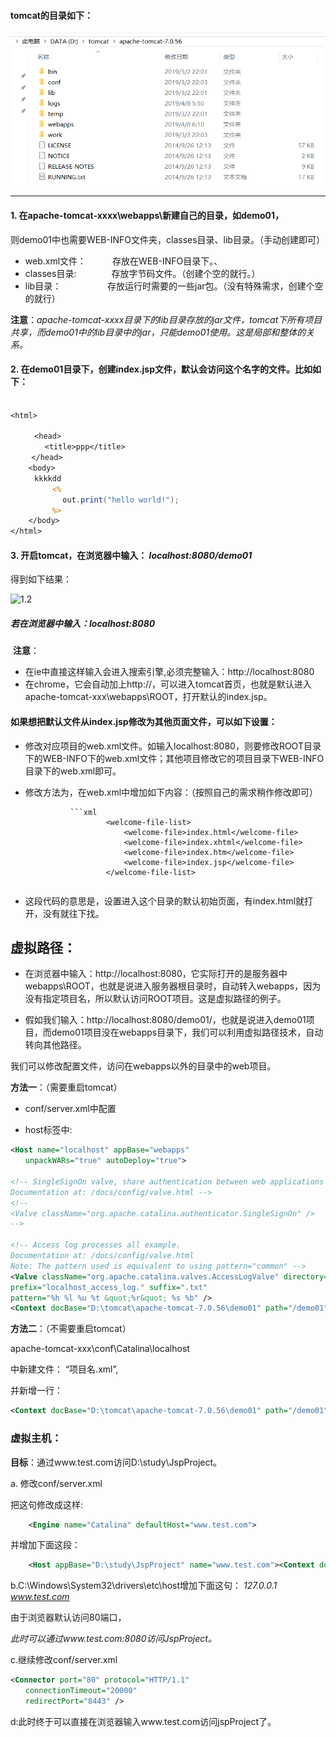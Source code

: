 #### tomcat的目录如下：

![1.1](pictures/1/1.1.png)

********

#### 1. 在apache-tomcat-xxxx\webapps\新建自己的目录，如demo01，

则demo01中也需要WEB-INFO文件夹，classes目录、lib目录。（手动创建即可）

* web.xml文件：　　　存放在WEB-INFO目录下。、
* classes目录:　　　　存放字节码文件。（创建个空的就行。）
* lib目录：　　　　　   存放运行时需要的一些jar包。（没有特殊需求，创建个空的就行）

**注意**：_apache-tomcat-xxxx目录下的lib目录存放的jar文件，tomcat下所有项目共享，而demo01中的lib目录中的jar，只能demo01使用。这是局部和整体的关系。_



#### 2. 在demo01目录下，创建index.jsp文件，默认会访问这个名字的文件。比如如下：

```jsp

<html>

　　	<head> 
　　　	　<title>ppp</title>
　	</head>
	<body>
　　	kkkkdd
　　		<%
　　　		　out.print("hello world!");
　　		%>
	</body>
</html>
```

#### 3. 开启tomcat，在浏览器中输入：  _localhost:8080/demo01_

得到如下结果：

![1.2](D:\xuexi\java\java_项目_网易云课堂资料\notes-javaWeb-YanQun\pictures\1\1.2.png)

##### 若在浏览器中输入：localhost:8080

​     **注意**：

* 在ie中直接这样输入会进入搜索引擎,必须完整输入：http://localhost:8080
* 在chrome，它会自动加上http://，可以进入tomcat首页，也就是默认进入apache-tomcat-xxx\webapps\ROOT，打开默认的index.jsp。



#### 如果想把默认文件从index.jsp修改为其他页面文件，可以如下设置：

* 修改对应项目的web.xml文件。如输入localhost:8080，则要修改ROOT目录下的WEB-INFO下的web.xml文件；其他项目修改它的项目目录下WEB-INFO目录下的web.xml即可。

* 修改方法为，在web.xml中增加如下内容：（按照自己的需求稍作修改即可）

				```xml
						<welcome-file-list>
							<welcome-file>index.html</welcome-file>
							<welcome-file>index.xhtml</welcome-file>
							<welcome-file>index.htm</welcome-file>
							<welcome-file>index.jsp</welcome-file>
						</welcome-file-list>
	```

* 这段代码的意思是，设置进入这个目录的默认初始页面，有index.html就打开，没有就往下找。



## 虚拟路径：

* 在浏览器中输入：http://localhost:8080，它实际打开的是服务器中 webapps\ROOT，也就是说进入服务器根目录时，自动转入webapps，因为没有指定项目名，所以默认访问ROOT项目。这是虚拟路径的例子。

* 假如我们输入：http://localhost:8080/demo01/，也就是说进入demo01项目，而demo01项目没在webapps目录下，我们可以利用虚拟路径技术，自动转向其他路径。

我们可以修改配置文件，访问在webapps以外的目录中的web项目。

 

**方法一**：（需要重启tomcat）

* conf/server.xml中配置

* host标签中:

```xml
<Host name="localhost" appBase="webapps"
　　unpackWARs="true" autoDeploy="true">

<!-- SingleSignOn valve, share authentication between web applications
Documentation at: /docs/config/valve.html -->
<!--
<Valve className="org.apache.catalina.authenticator.SingleSignOn" />
-->

<!-- Access log processes all example.
Documentation at: /docs/config/valve.html
Note: The pattern used is equivalent to using pattern="common" -->
<Valve className="org.apache.catalina.valves.AccessLogValve" directory="logs"
prefix="localhost_access_log." suffix=".txt"
pattern="%h %l %u %t &quot;%r&quot; %s %b" />
<Context docBase="D:\tomcat\apache-tomcat-7.0.56\demo01" path="/demo01" /><!--插入这段代码.从/demo01转入D:\tomcat\apache-tomcat-7.0
```


**方法二**：（不需要重启tomcat）

apache-tomcat-xxx\conf\Catalina\localhost

中新建文件：   “项目名.xml”,

并新增一行：
```xml
<Context docBase="D:\tomcat\apache-tomcat-7.0.56\demo01" path="/demo01" />
```



### 虚拟主机：

**目标**：通过www.test.com访问D:\study\JspProject。

 

a. 修改conf/server.xml

把这句修改成这样:
```xml
	<Engine name="Catalina" defaultHost="www.test.com">
```

并增加下面这段：
```xml
	<Host appBase="D:\study\JspProject" name="www.test.com"><Context docBase="D:\study\JspProject" path="/"/></Host>*

```


b.C:\Windows\System32\drivers\etc\host增加下面这句：
		_127.0.0.1 www.test.com_

由于浏览器默认访问80端口，

*此时可以通过www.test.com:8080访问JspProject。*

 

 

c.继续修改conf/server.xml
```xml
<Connector port="80" protocol="HTTP/1.1"
　　connectionTimeout="20000"
　　redirectPort="8443" />
```

d:此时终于可以直接在浏览器输入www.test.com访问jspProject了。
